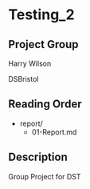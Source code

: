 # Testing_2

## Project Group

Harry Wilson


DSBristol

## Reading Order

* report/
  - 01-Report.md
    
## Description

 Group Project for DST
